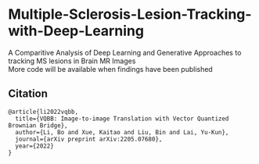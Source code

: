 # Multiple-Sclerosis-Lesion-Tracking-with-Deep-Learning
A Comparitive Analysis of Deep Learning and Generative Approaches to tracking MS lesions in Brain MR Images
<br>
More code will be available when findings have been published


## Citation
```
@article{li2022vqbb,
  title={VQBB: Image-to-image Translation with Vector Quantized Brownian Bridge},
  author={Li, Bo and Xue, Kaitao and Liu, Bin and Lai, Yu-Kun},
  journal={arXiv preprint arXiv:2205.07680},
  year={2022}
}
```
